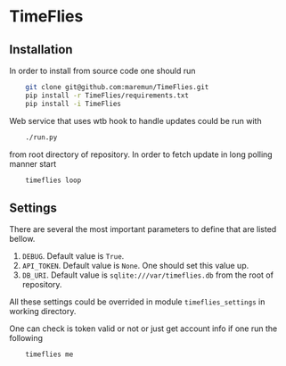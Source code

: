 # TimeFlies

## Installation

In order to install from source code one should run

```bash
    git clone git@github.com:maremun/TimeFlies.git
    pip install -r TimeFlies/requirements.txt
    pip install -i TimeFlies
```

Web service that uses wtb hook to handle updates could be run with

```bash
    ./run.py
```

from root directory of repository. In order to fetch update in long polling manner start

```bash
    timeflies loop
```

## Settings

There are several the most important parameters to define that are listed bellow.

1. `DEBUG`. Default value is `True`.
2. `API_TOKEN`. Default value is `None`. One should set this value up.
3. `DB_URI`. Default value is `sqlite:///var/timeflies.db` from the root of repository.

All these settings could be overrided in module `timeflies_settings` in working directory.

One can check is token valid or not or just get account info if one run the following

```bash
    timeflies me
```
